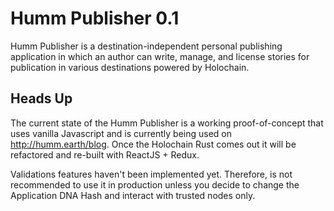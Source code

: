 # Humm Publisher 0.1

Humm Publisher is a destination-independent personal publishing application in which an author can write, manage, and license stories for publication in various destinations powered by Holochain.

## Heads Up

The current state of the Humm Publisher is a working proof-of-concept that uses vanilla Javascript and is currently being used on http://humm.earth/blog. Once the Holochain Rust comes out it will be refactored and re-built with ReactJS + Redux.

Validations features haven't been implemented yet. Therefore, is not recommended to use it in production unless you decide to change the Application DNA Hash and interact with trusted nodes only. 
